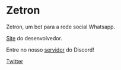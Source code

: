 # Zetron
Zetron, um bot para a rede social Whatsapp.

[Site](https://luarrekcah.glitch.me/) do desenvolvedor.

Entre no nosso [servidor](https://discord.gg/XKHcPa4fde) do Discord!

[Twitter](https://twitter.com/_luarrekcah/)
